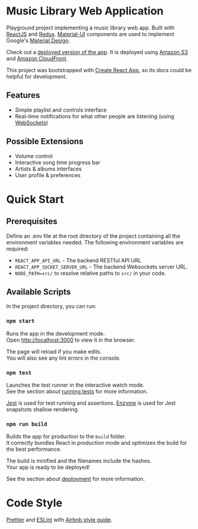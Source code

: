 # Music Library Web Application

Playground project implementing a music library web app. Built with [ReactJS](https://reactjs.org/) and [Redux](https://redux.js.org/). [Material-UI](https://material-ui.com/) components are used to implement Google's [Material Design](https://material.io/design/).

Check out a [deployed version of the app](http://damta7pbm7dhu.cloudfront.net/). It is deployed using [Amazon S3](https://aws.amazon.com/s3/) and [Amazon CloudFront](https://aws.amazon.com/cloudfront/).

This project was bootstrapped with [Create React App](https://github.com/facebook/create-react-app), so its docs could be helpful for development.

## Features

- Simple playlist and controls interface
- Real-time notifications for what other people are listening (using [WebSockets](https://en.wikipedia.org/wiki/WebSocket))

## Possible Extensions

- Volume control
- Interactive song time progress bar
- Artists & albums interfaces
- User profile & preferences

# Quick Start

## Prerequisites

Define an .env file at the root directory of the project containing all the environment variables needed. The following environment variables are required:

- `REACT_APP_API_URL` - The backend RESTful API URL
- `REACT_APP_SOCKET_SERVER_URL` - The backend Websockets server URL.
- `NODE_PATH=src/` to resolve relative paths to `src/` in your code.

## Available Scripts

In the project directory, you can run:

### `npm start`

Runs the app in the development mode.<br>
Open [http://localhost:3000](http://localhost:3000) to view it in the browser.

The page will reload if you make edits.<br>
You will also see any lint errors in the console.

### `npm test`

Launches the test runner in the interactive watch mode.<br>
See the section about [running tests](https://facebook.github.io/create-react-app/docs/running-tests) for more information.

[Jest](https://jestjs.io/) is used for test running and assertions. [Enzyme](https://airbnb.io/enzyme/index.html) is used for Jest snapshots shallow rendering.

### `npm run build`

Builds the app for production to the `build` folder.<br>
It correctly bundles React in production mode and optimizes the build for the best performance.

The build is minified and the filenames include the hashes.<br>
Your app is ready to be deployed!

See the section about [deployment](https://facebook.github.io/create-react-app/docs/deployment) for more information.

# Code Style

[Prettier](https://prettier.io/) and [ESLint](https://eslint.org/) with [Airbnb style guide](https://github.com/airbnb/javascript).
